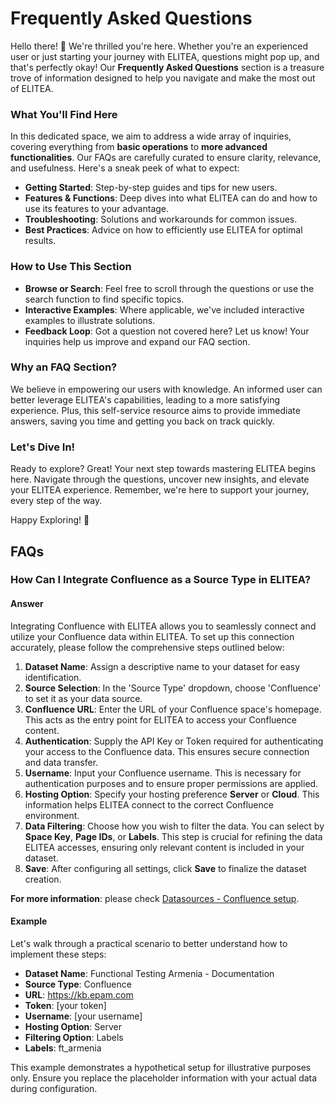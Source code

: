# Frequently Asked Questions

Hello there! 👋 We're thrilled you're here. Whether you're an experienced user or just starting your journey with ELITEA, questions might pop up, and that's perfectly okay! Our **Frequently Asked Questions** section is a treasure trove of information designed to help you navigate and make the most out of ELITEA.

### What You'll Find Here

In this dedicated space, we aim to address a wide array of inquiries, covering everything from **basic operations** to **more advanced functionalities**. Our FAQs are carefully curated to ensure clarity, relevance, and usefulness. Here's a sneak peek of what to expect:

- **Getting Started**: Step-by-step guides and tips for new users.
- **Features & Functions**: Deep dives into what ELITEA can do and how to use its features to your advantage.
- **Troubleshooting**: Solutions and workarounds for common issues.
- **Best Practices**: Advice on how to efficiently use ELITEA for optimal results.

### How to Use This Section

- **Browse or Search**: Feel free to scroll through the questions or use the search function to find specific topics.
- **Interactive Examples**: Where applicable, we've included interactive examples to illustrate solutions.
- **Feedback Loop**: Got a question not covered here? Let us know! Your inquiries help us improve and expand our FAQ section.

### Why an FAQ Section?

We believe in empowering our users with knowledge. An informed user can better leverage ELITEA's capabilities, leading to a more satisfying experience. Plus, this self-service resource aims to provide immediate answers, saving you time and getting you back on track quickly.

### Let's Dive In!

Ready to explore? Great! Your next step towards mastering ELITEA begins here. Navigate through the questions, uncover new insights, and elevate your ELITEA experience. Remember, we're here to support your journey, every step of the way.

Happy Exploring! 🌟

## FAQs

### How Can I Integrate Confluence as a Source Type in ELITEA?

#### Answer

Integrating Confluence with ELITEA allows you to seamlessly connect and utilize your Confluence data within ELITEA. To set up this connection accurately, please follow the comprehensive steps outlined below:

1. **Dataset Name**: Assign a descriptive name to your dataset for easy identification.
2. **Source Selection**: In the 'Source Type' dropdown, choose 'Confluence' to set it as your data source.
3. **Confluence URL**: Enter the URL of your Confluence space's homepage. This acts as the entry point for ELITEA to access your Confluence content.
4. **Authentication**: Supply the API Key or Token required for authenticating your access to the Confluence data. This ensures secure connection and data transfer.
5. **Username**: Input your Confluence username. This is necessary for authentication purposes and to ensure proper permissions are applied.
6. **Hosting Option**: Specify your hosting preference **Server** or **Cloud**. This information helps ELITEA connect to the correct Confluence environment.
7. **Data Filtering**: Choose how you wish to filter the data. You can select by **Space Key**, **Page IDs**, or **Labels**. This step is crucial for refining the data ELITEA accesses, ensuring only relevant content is included in your dataset.
8. **Save**: After configuring all settings, click **Save** to finalize the dataset creation.

**For more information**: please check [Datasources - Confluence setup](user-guide/datasources.md#source-type---confluence).

#### Example

Let's walk through a practical scenario to better understand how to implement these steps:

- **Dataset Name**: Functional Testing Armenia - Documentation
- **Source Type**: Confluence
- **URL**: https://kb.epam.com
- **Token**: [your token]
- **Username**: [your username]
- **Hosting Option**: Server
- **Filtering Option**: Labels
- **Labels**: ft_armenia

This example demonstrates a hypothetical setup for illustrative purposes only. Ensure you replace the placeholder information with your actual data during configuration.





